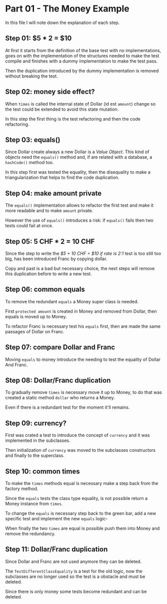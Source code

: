 # Part 01 - The Money Example

In this file I will note down the explanation of each step.

## Step 01: $5 * 2 = $10

At first it starts from the definition of the base test with no implementations, goes on with the implementation of the structures needed to make the test compile and finishes with a dummy implementation to make the test pass.

Then the duplication introduced by the dummy implementation is removed without breaking the test.

## Step 02: money side effect?

When `times` is called the internal state of Dollar (id est `amount`) change so the test could be extended to avoid this state mutation.

In this step the first thing is the test refactoring and then the code refactoring.

## Step 03: equals()

Since Dollar create always a new Dollar is a *Value Object*. This kind of objects need the `equals()` method and, if are related with a database, a `hashCode()` method too.

In this step first was tested the equality, then the disequality to make a triangularization that helps to find the code duplication.

## Step 04: make amount private

The `equals()` implementation allows to refactor the first test and make it more readable and to make `amount` private.

However the use of `equals()` introduces a risk: if `equals()` fails then two tests could fail at once.

## Step 05: 5 CHF * 2 = 10 CHF

Since the step to write the *$5 + 10 CHF = $10 if rate is 2:1* test is  too still too big, has been introduced Franc by copying dollar.

Copy and past is a bad but necessary choice, the next steps will remove this duplication before to write a new test.

## Step 06: common equals

To remove the redundant `equals` a Money super class is needed.

First `protected amount` is created in Money and removed from Dollar, then equals is moved up to Money.

To refactor Franc is necessary test his `equals` first, then are made the same passages of Dollar on Franc.

## Step 07: compare Dollar and Franc

Moving `equals` to money introduce the needing to test the equality of Dollar And Franc.

## Step 08: Dollar/Franc duplication

To gradually remove `times` is necessary move it up to Money, to do that was created a static method `dollar` who returns a Money.

Even if there is a redundant test for the moment it'll remains. 

## Step 09: currency?

First was crated a test to introduce the concept of `currency` and it was implemented in the subclasses.

Then initialization of `currency` was moved to the subclasses constructors and finally to the superclass.

## Step 10: common times

To make the `times` methods equal is necessary make a step back from the factory method.

Since the `equals` tests the class type equality, is not possible return a Money instance from `times`.

To change the `equals` is necessary step back to the green bar, add a new specific test and implement the new `equals` logic-

When finally the two `times` are equal is possible push them into Money and remove the redundancy.

## Step 11: Dollar/Franc duplication

Since Dollar and Franc are not used anymore they can be deleted.

The `TestDifferentClassEquality` is a test for the old logic, now the subclasses are no longer used so the test is a obstacle and must be deleted.

Since there is only money some tests become redundant and can be deleted.


